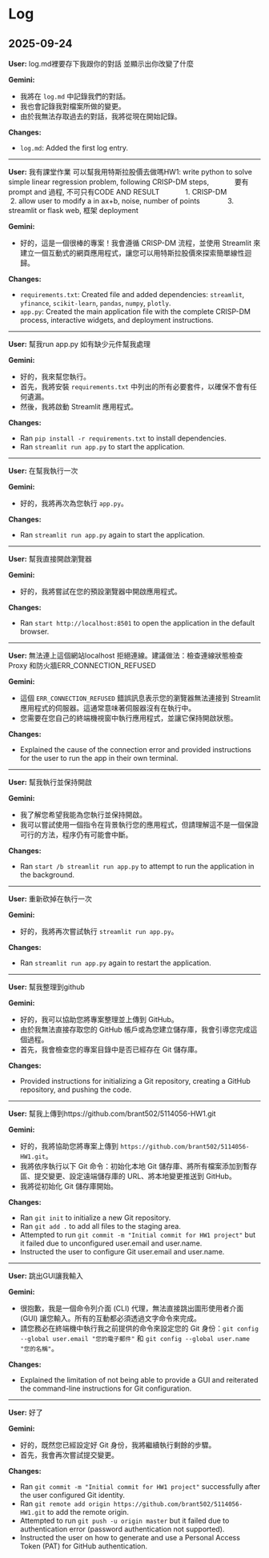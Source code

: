 # Log

## 2025-09-24

**User:** log.md裡要存下我跟你的對話 並顯示出你改變了什麼

**Gemini:** 
*   我將在 `log.md` 中記錄我們的對話。
*   我也會記錄我對檔案所做的變更。
*   由於我無法存取過去的對話，我將從現在開始記錄。

**Changes:**
*   `log.md`: Added the first log entry.

---

**User:** 我有課堂作業 可以幫我用特斯拉股價去做嗎HW1: write python to solve simple linear regression problem, following CRISP-DM steps,             要有prompt and 過程, 不可只有CODE AND RESULT             1. CRISP-DM             2. allow user to modify a in ax+b, noise, number of points              3. streamlit or flask web, 框架 deployment

**Gemini:** 
*   好的，這是一個很棒的專案！我會遵循 CRISP-DM 流程，並使用 Streamlit 來建立一個互動式的網頁應用程式，讓您可以用特斯拉股價來探索簡單線性迴歸。

**Changes:**
*   `requirements.txt`: Created file and added dependencies: `streamlit`, `yfinance`, `scikit-learn`, `pandas`, `numpy`, `plotly`.
*   `app.py`: Created the main application file with the complete CRISP-DM process, interactive widgets, and deployment instructions.

---

**User:** 幫我run app.py 如有缺少元件幫我處理

**Gemini:**
*   好的，我來幫您執行。
*   首先，我將安裝 `requirements.txt` 中列出的所有必要套件，以確保不會有任何遺漏。
*   然後，我將啟動 Streamlit 應用程式。

**Changes:**
*   Ran `pip install -r requirements.txt` to install dependencies.
*   Ran `streamlit run app.py` to start the application.

---

**User:** 在幫我執行一次

**Gemini:**
*   好的，我將再次為您執行 `app.py`。

**Changes:**
*   Ran `streamlit run app.py` again to start the application.

---

**User:** 幫我直接開啟瀏覽器

**Gemini:**
*   好的，我將嘗試在您的預設瀏覽器中開啟應用程式。

**Changes:**
*   Ran `start http://localhost:8501` to open the application in the default browser.

---

**User:** 無法連上這個網站localhost 拒絕連線。建議做法：檢查連線狀態檢查 Proxy 和防火牆ERR_CONNECTION_REFUSED

**Gemini:**
*   這個 `ERR_CONNECTION_REFUSED` 錯誤訊息表示您的瀏覽器無法連接到 Streamlit 應用程式的伺服器。這通常意味著伺服器沒有在執行中。
*   您需要在您自己的終端機視窗中執行應用程式，並讓它保持開啟狀態。

**Changes:**
*   Explained the cause of the connection error and provided instructions for the user to run the app in their own terminal.

---

**User:** 幫我執行並保持開啟

**Gemini:**
*   我了解您希望我能為您執行並保持開啟。
*   我可以嘗試使用一個指令在背景執行您的應用程式，但請理解這不是一個保證可行的方法，程序仍有可能會中斷。

**Changes:**
*   Ran `start /b streamlit run app.py` to attempt to run the application in the background.

---

**User:** 重新砍掉在執行一次

**Gemini:**
*   好的，我將再次嘗試執行 `streamlit run app.py`。

**Changes:**
*   Ran `streamlit run app.py` again to restart the application.

---

**User:** 幫我整理到github

**Gemini:**
*   好的，我可以協助您將專案整理並上傳到 GitHub。
*   由於我無法直接存取您的 GitHub 帳戶或為您建立儲存庫，我會引導您完成這個過程。
*   首先，我會檢查您的專案目錄中是否已經存在 Git 儲存庫。

**Changes:**
*   Provided instructions for initializing a Git repository, creating a GitHub repository, and pushing the code.

---

**User:** 幫我上傳到https://github.com/brant502/5114056-HW1.git

**Gemini:**
*   好的，我將協助您將專案上傳到 `https://github.com/brant502/5114056-HW1.git`。
*   我將依序執行以下 Git 命令：初始化本地 Git 儲存庫、將所有檔案添加到暫存區、提交變更、設定遠端儲存庫的 URL、將本地變更推送到 GitHub。
*   我將從初始化 Git 儲存庫開始。

**Changes:**
*   Ran `git init` to initialize a new Git repository.
*   Ran `git add .` to add all files to the staging area.
*   Attempted to run `git commit -m "Initial commit for HW1 project"` but it failed due to unconfigured user.email and user.name.
*   Instructed the user to configure Git user.email and user.name.

---

**User:** 跳出GUI讓我輸入

**Gemini:**
*   很抱歉，我是一個命令列介面 (CLI) 代理，無法直接跳出圖形使用者介面 (GUI) 讓您輸入。所有的互動都必須透過文字命令來完成。
*   請您務必在終端機中執行我之前提供的命令來設定您的 Git 身份：`git config --global user.email "您的電子郵件"` 和 `git config --global user.name "您的名稱"`。

**Changes:**
*   Explained the limitation of not being able to provide a GUI and reiterated the command-line instructions for Git configuration.

---

**User:** 好了

**Gemini:**
*   好的，既然您已經設定好 Git 身份，我將繼續執行剩餘的步驟。
*   首先，我會再次嘗試提交變更。

**Changes:**
*   Ran `git commit -m "Initial commit for HW1 project"` successfully after the user configured Git identity.
*   Ran `git remote add origin https://github.com/brant502/5114056-HW1.git` to add the remote origin.
*   Attempted to run `git push -u origin master` but it failed due to authentication error (password authentication not supported).
*   Instructed the user on how to generate and use a Personal Access Token (PAT) for GitHub authentication.